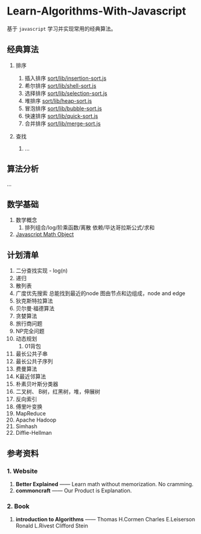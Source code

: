 # Learn-Algorithms-With-Javascript

基于 `javascript` 学习并实现常用的经典算法。

## 经典算法

1. 排序
    1. 插入排序 [sort/lib/insertion-sort.js](https://github.com/gauliang/Learn-Algorithms-With-Javascript/tree/master/sort/lib/insertion-sort.js)
    1. 希尔排序 [sort/lib/shell-sort.js](https://github.com/gauliang/Learn-Algorithms-With-Javascript/tree/master/sort/lib/shell-sort.js)
    1. 选择排序 [sort/lib/selection-sort.js](https://github.com/gauliang/Learn-Algorithms-With-Javascript/tree/master/sort/lib/selection-sort.js)
    1. 堆排序 [sort/lib/heap-sort.js](https://github.com/gauliang/Learn-Algorithms-With-Javascript/tree/master/sort/lib/heap-sort.js)
    1. 冒泡排序 [sort/lib/bubble-sort.js](https://github.com/gauliang/Learn-Algorithms-With-Javascript/tree/master/sort/lib/bubble-sort.js)
    1. 快速排序 [sort/lib/quick-sort.js](https://github.com/gauliang/Learn-Algorithms-With-Javascript/tree/master/sort/lib/quick-sort.js)
    1. 合并排序 [sort/lib/merge-sort.js](https://github.com/gauliang/Learn-Algorithms-With-Javascript/tree/master/sort/lib/merge-sort.js)

1. 查找
    1. ...

## 算法分析

...

## 数学基础

1. 数学概念
    1. 排列组合/log/阶乘函数/离散 依赖/毕达哥拉斯公式/求和
1. [Javascript Math Object](https://developer.mozilla.org/en-US/docs/Web/JavaScript/Reference/Global_Objects/Math)

## 计划清单

1. 二分查找实现 - log(n)
1. 递归
1. 散列表
1. 广度优先搜索
    总能找到最近的node
    图由节点和边组成，node  and edge
1. 狄克斯特拉算法
1. 贝尔曼·福德算法
1. 贪婪算法
1. 旅行商问题
1. NP完全问题
1. 动态规划
    1. 01背包
1. 最长公共子串
1. 最长公共子序列
1. 费曼算法
1. K最近邻算法
1. 朴素贝叶斯分类器
1. 二叉树、 B树，红黑树，堆，伸展树
1. 反向索引
1. 傅里叶变换
1. MapReduce
1. Apache Hadoop
1. Simhash
1. Diffie-Hellman

## 参考资料

### 1. Website

1. **Better Explained** —— Learn math without memorization. No cramming.
1. **commoncraft** —— Our Product is Explanation.

### 2. Book

1. **introduction to Algorithms** —— Thomas H.Cormen Charles E.Leiserson Ronald L.Rivest Clifford Stein
